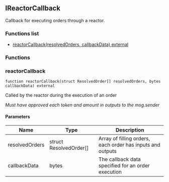 
## IReactorCallback

Callback for executing orders through a reactor.

### Functions list
- [reactorCallback(resolvedOrders, callbackData) external](#reactorcallback)

### Functions
### reactorCallback

```solidity
function reactorCallback(struct ResolvedOrder[] resolvedOrders, bytes callbackData) external
```
Called by the reactor during the execution of an order

_Must have approved each token and amount in outputs to the msg.sender_

#### Parameters

| Name | Type | Description |
| ---- | ---- | ----------- |
| resolvedOrders | struct ResolvedOrder[] | Array of filling orders, each order has inputs and outputs |
| callbackData | bytes | The callback data specified for an order execution |


